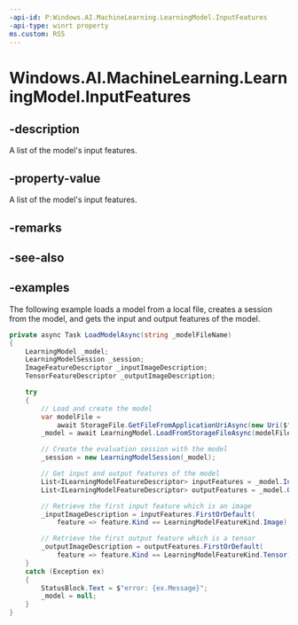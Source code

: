 ```yaml
---
-api-id: P:Windows.AI.MachineLearning.LearningModel.InputFeatures
-api-type: winrt property
ms.custom: RS5
---
```


<!-- Property syntax.
public IVectorView<ILearningModelFeatureDescriptor> InputFeatures { get; }
-->

# Windows.AI.MachineLearning.LearningModel.InputFeatures

## -description
A list of the model's input features.

## -property-value
A list of the model's input features.

## -remarks

## -see-also

## -examples
The following example loads a model from a local file, creates a session from the model, and gets the input and output features of the model.

```csharp
private async Task LoadModelAsync(string _modelFileName)
{
    LearningModel _model;
    LearningModelSession _session;
    ImageFeatureDescriptor _inputImageDescription;
    TensorFeatureDescriptor _outputImageDescription;

    try
    {
        // Load and create the model
        var modelFile = 
            await StorageFile.GetFileFromApplicationUriAsync(new Uri($"ms-appx:///Assets/{_modelFileName}"));
        _model = await LearningModel.LoadFromStorageFileAsync(modelFile);

        // Create the evaluation session with the model
        _session = new LearningModelSession(_model);

        // Get input and output features of the model
        List<ILearningModelFeatureDescriptor> inputFeatures = _model.InputFeatures.ToList();
        List<ILearningModelFeatureDescriptor> outputFeatures = _model.OutputFeatures.ToList();

        // Retrieve the first input feature which is an image
        _inputImageDescription = inputFeatures.FirstOrDefault(
            feature => feature.Kind == LearningModelFeatureKind.Image) as ImageFeatureDescriptor;

        // Retrieve the first output feature which is a tensor
        _outputImageDescription = outputFeatures.FirstOrDefault(
            feature => feature.Kind == LearningModelFeatureKind.Tensor) as TensorFeatureDescriptor;
    }
    catch (Exception ex)
    {
        StatusBlock.Text = $"error: {ex.Message}";
        _model = null;
    }
}
```
